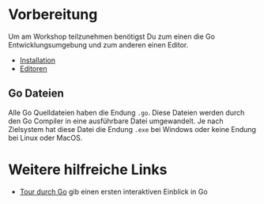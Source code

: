# Vorbereitung

Um am Workshop teilzunehmen benötigst Du zum einen die Go Entwicklungsumgebung und zum anderen einen Editor.

* [Installation](01_Installation/ReadMe.md)
* [Editoren](02_Editoren/ReadMe.md)

## Go Dateien

Alle Go Quelldateien haben die Endung `.go`. Diese Dateien werden durch den Go Compiler in eine ausführbare Datei umgewandelt. Je nach Zielsystem hat diese Datei die Endung `.exe` bei Windows oder keine Endung bei Linux oder MacOS.

# Weitere hilfreiche Links

* [Tour durch Go](https://go-tour-de.appspot.com/welcome/1) gib einen ersten interaktiven Einblick in Go